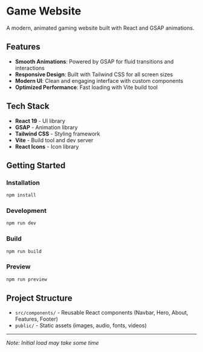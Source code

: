 # Game Website

A modern, animated gaming website built with React and GSAP animations.

## Features

- **Smooth Animations**: Powered by GSAP for fluid transitions and interactions
- **Responsive Design**: Built with Tailwind CSS for all screen sizes
- **Modern UI**: Clean and engaging interface with custom components
- **Optimized Performance**: Fast loading with Vite build tool

## Tech Stack

- **React 19** - UI library
- **GSAP** - Animation library
- **Tailwind CSS** - Styling framework
- **Vite** - Build tool and dev server
- **React Icons** - Icon library

## Getting Started

### Installation

```bash
npm install
```

### Development

```bash
npm run dev
```

### Build

```bash
npm run build
```

### Preview

```bash
npm run preview
```

## Project Structure

- `src/components/` - Reusable React components (Navbar, Hero, About, Features, Footer)
- `public/` - Static assets (images, audio, fonts, videos)

---

*Note: Initial load may take some time*